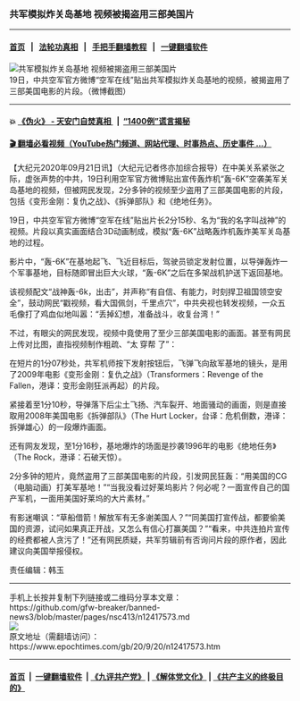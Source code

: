 ### 共军模拟炸关岛基地 视频被揭盗用三部美国片
------------------------

#### [首页](https://github.com/gfw-breaker/banned-news3/blob/master/README.md) &nbsp;&nbsp;|&nbsp;&nbsp; [法轮功真相](https://github.com/begood0513/basic/blob/master/README.md)  &nbsp;&nbsp;|&nbsp;&nbsp; [手把手翻墙教程](https://github.com/gfw-breaker/guides/wiki)  &nbsp;&nbsp;|&nbsp;&nbsp; [一键翻墙软件](https://github.com/gfw-breaker/nogfw/blob/master/README.md)  



<div><img alt="共军模拟炸关岛基地 视频被揭盗用三部美国片" class="attachment-djy_600_400 size-djy_600_400 wp-post-image" src="https://i.epochtimes.com/assets/uploads/2020/09/Screen-Shot-09-20-20-at-03.11-PM-600x400.jpg"/>
<div class="caption">
 19日，中共空军官方微博“空军在线”贴出共军模拟炸关岛基地的视频，被揭盗用了三部美国电影的片段。（微博截图）
</div></div><hr/>

#### 💥 [《伪火》 - 天安门自焚真相 ](http://158.247.195.190:10000/videos/blog/weihuo.html)&nbsp; |&nbsp; [“1400例”谎言揭秘  ](http://158.247.195.190:10000/videos/blog/jiexi1400.html)

#### [ 🎬  翻墙必看视频（YouTube热门频道、网站代理、时事热点、历史事件 ...）](https://github.com/gfw-breaker/links/blob/master/banned.md)

<div><p>
 【大纪元2020年09月21日讯】（大纪元记者佟亦加综合报导）在中美关系紧张之际，虚张声势的中共，19日利用空军官方微博贴出宣传轰炸机“轰-6K”空袭美军关岛基地的视频，但被网民发现，2分多钟的视频至少盗用了三部美国电影的片段，包括《变形金刚：复仇之战》、《拆弹部队》和《绝地任务》。
</p>
<p>
 19日，中共空军官方微博“空军在线”贴出片长2分15秒、名为“我的名字叫战神”的视频。片段以真实画面结合3D动画制成，模拟“轰-6K”战略轰炸机轰炸美军关岛基地的过程。
</p>
<p>
 影片中，“轰-6K”在基地起飞、飞近目标后，驾驶员锁定发射位置，以导弹轰炸一个军事基地，目标随即冒出巨大火球，“轰-6K”之后在多架战机护送下返回基地。
</p>
<p>
 该视频配文“战神轰-6k，出击”，并声称“有自信、有能力，时刻捍卫祖国领空安全”，鼓动网民“戳视频，看大国佩剑，千里点穴”，中共央视也转发视频，一众五毛像打了鸡血似地叫嚣：“丢掉幻想，准备战斗，收复台湾！”
</p>
<p>
 不过，有眼尖的网民发现，视频中竟使用了至少三部美国电影的画面。甚至有网民上传对比图，直指视频制作粗疏、“太
 <ok href="https://www.epochtimes.com/gb/tag/%E7%A9%BF%E5%B8%AE.html">
  穿帮
 </ok>
 了”：
</p>
<p>
 在短片的1分07秒处，共军机师按下发射按钮后，飞弹飞向敌军基地的镜头，是用了2009年电影《变形金刚：复仇之战》（Transformers：Revenge of the Fallen，港译：变形金刚狂派再起）的片段。
</p>
<p>
 紧接着至1分10秒，导弹落下后尘土飞扬、汽车裂开、地面骚动的画面，则是直接取用2008年美国电影《拆弹部队》（The Hurt Locker，台译：危机倒数，港译：拆弹雄心）的一段爆炸画面。
</p>
<p>
 还有网友发现，至1分16秒，基地爆炸的场面是抄袭1996年的电影《绝地任务》（The Rock，港译：石破天惊）。
</p>
<p>
 2分多钟的短片，竟然盗用了三部美国电影的片段，引发网民狂轰：“用美国的CG（电脑动画）打美军基地！”“当我没看过好莱坞影片？何必呢？一面宣传自己的国产军机，一面用美国好莱坞的大片素材。”
</p>
<p>
 有影迷嘲讽：“草船借箭！解放军有无多谢美国人？”“同美国打宣传战，都要偷美国的资源，试问如果真正开战，又怎么有信心打赢美国？”“看来，中共连拍片宣传的经费都被人贪污了！”还有网民质疑，共军剪辑前有否询问片段的原作者，因此建议向美国举报侵权。
</p>
<p>
 责任编辑：韩玉
</p>
</div>
<hr/>
手机上长按并复制下列链接或二维码分享本文章：<br/>
https://github.com/gfw-breaker/banned-news3/blob/master/pages/nsc413/n12417573.md <br/>
<a href='https://github.com/gfw-breaker/banned-news3/blob/master/pages/nsc413/n12417573.md'><img src='https://github.com/gfw-breaker/banned-news3/blob/master/pages/nsc413/n12417573.md.png'/></a> <br/>
原文地址（需翻墙访问）：https://www.epochtimes.com/gb/20/9/20/n12417573.htm


------------------------
#### [首页](https://github.com/gfw-breaker/banned-news3/blob/master/README.md) &nbsp;|&nbsp; [一键翻墙软件](https://github.com/gfw-breaker/nogfw/blob/master/README.md) &nbsp;| [《九评共产党》](https://github.com/gfw-breaker/9ping.md/blob/master/README.md#九评之一评共产党是什么) | [《解体党文化》](https://github.com/gfw-breaker/jtdwh.md/blob/master/README.md) | [《共产主义的终极目的》](https://github.com/gfw-breaker/gczydzjmd.md/blob/master/README.md)


<img src='http://gfw-breaker.win/banned-news3/pages/nsc413/n12417573.md' width='0px' height='0px'/>